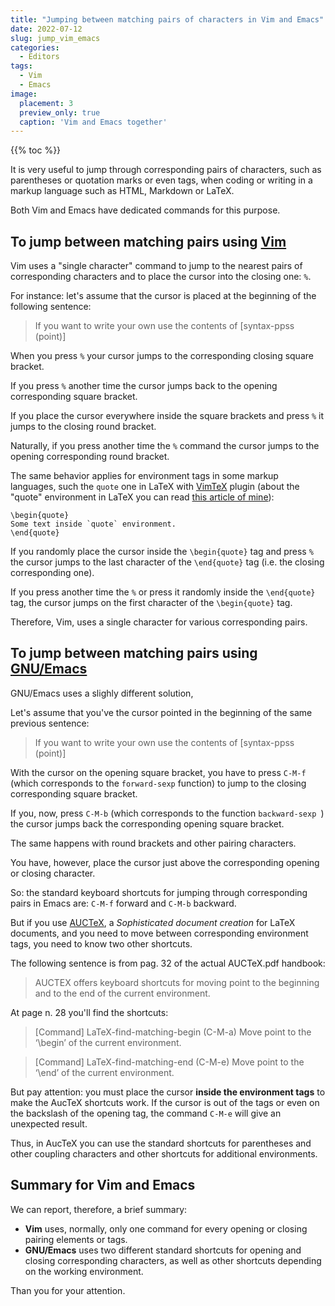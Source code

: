 ```yaml
---
title: "Jumping between matching pairs of characters in Vim and Emacs"
date: 2022-07-12
slug: jump_vim_emacs
categories:
  - Editors
tags:
  - Vim
  - Emacs
image:
  placement: 3
  preview_only: true 
  caption: 'Vim and Emacs together'
---
```


{{% toc %}}

It is very useful to jump through corresponding pairs of characters, such as parentheses or quotation marks or even tags, when coding or writing in a markup language such as HTML, Markdown or LaTeX.

Both Vim and Emacs have dedicated commands for this purpose.

## To jump between matching pairs using [Vim](https://www.vim.org/)

Vim uses a "single character" command to jump to the nearest pairs of corresponding characters and to place the cursor into the closing one: `%`.


For instance: let's assume that the cursor is placed at the beginning of the following sentence:

> If you want to write your own use the contents of [syntax-ppss (point)]

When you press `%` your cursor jumps to the corresponding closing square bracket.

If you press `%` another time the cursor jumps back to the opening corresponding square bracket.

If you place the cursor everywhere inside the square brackets and press `%` it jumps to the closing round bracket.

Naturally, if you press another time the `%` command the cursor jumps to the opening corresponding round bracket.

The same behavior applies for environment tags in some markup languages, such the `quote` one in LaTeX with [VimTeX](https://github.com/lervag/vimtex) plugin (about the "quote" environment in LaTeX you can read [this article of mine](https://francopasut-en.blogspot.com/2016/07/quote-quotation-quoting-in-latex.html)):

```
\begin{quote}
Some text inside `quote` environment.
\end{quote}
```

If you randomly place the cursor inside the `\begin{quote}` tag and press `%` the cursor jumps to the last character of the `\end{quote}` tag (i.e. the closing corresponding one).

If you press another time the `%` or press it randomly inside the `\end{quote}` tag, the cursor jumps on the first character of the `\begin{quote}` tag.

Therefore, Vim, uses a single character for various corresponding pairs.

## To jump between matching pairs using [GNU/Emacs](https://www.gnu.org/software/emacs/)

GNU/Emacs uses a slighly different solution,

Let's assume that you've the cursor pointed in the beginning of the same previous sentence:

> If you want to write your own use the contents of [syntax-ppss (point)]

With the cursor on the opening square bracket, you have to press `C-M-f` (which corresponds to the `forward-sexp` function) to jump to the closing corresponding square bracket.

If you, now, press `C-M-b` (which corresponds to the function `backward-sexp `) the cursor jumps back the corresponding opening square bracket.

The same happens with round brackets and other pairing characters.

You have, however, place the cursor just above the corresponding opening or closing character.

So: the standard keyboard shortcuts for jumping through corresponding pairs in Emacs are: `C-M-f` forward and `C-M-b` backward.

But if you use [AUCTeX](https://www.gnu.org/software/auctex/), a *Sophisticated document creation* for LaTeX documents, and you need to move between corresponding environment tags, you need to know two other shortcuts.

The following sentence is from pag. 32 of the actual AUCTeX.pdf handbook:

> AUCTEX offers keyboard shortcuts for moving point to the beginning and to the end of the current environment.

At page n. 28 you'll find the shortcuts:

> [Command] LaTeX-find-matching-begin (C-M-a) Move point to the ‘\\begin’ of the current environment.

> [Command] LaTeX-find-matching-end (C-M-e) Move point to the ‘\\end’ of the current environment.

But pay attention: you must place the cursor **inside the environment tags** to make the AucTeX shortcuts work. If the cursor is out of the tags or even on the backslash of the opening tag, the command `C-M-e` will give an unexpected result.

Thus, in AucTeX you can use the standard shortcuts for parentheses and other coupling characters and other shortcuts for additional environments.


## Summary for Vim and Emacs

We can report, therefore, a brief summary:

* **Vim** uses, normally, only one command for every opening or closing pairing elements or tags.
* **GNU/Emacs** uses two different standard shortcuts for opening and closing corresponding characters, as well as other shortcuts depending on the working environment.

Than you for your attention.
